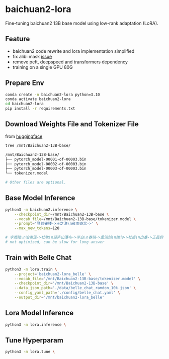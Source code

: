 # baichuan2-lora

Fine-tuning baichuan2 13B base model using low-rank adaptation (LoRA).

## Feature

- baichuan2 code rewrite and lora implementation simplified
- fix alibi mask [issue](https://github.com/baichuan-inc/Baichuan2/issues/225)
- remove peft, deepspeed and transformers dependency
- training on a single GPU 80G

## Prepare Env

```bash
conda create -n baichuan2-lora python=3.10
conda activate baichuan2-lora
cd baichuan2-lora
pip install -r requirements.txt
```

## Download Weights File and Tokenizer File

from [huggingface](https://huggingface.co/baichuan-inc/Baichuan2-13B-Base/tree/main)

```bash
tree /mnt/Baichuan2-13B-base/

/mnt/Baichuan2-13B-base/
├── pytorch_model-00001-of-00003.bin
├── pytorch_model-00002-of-00003.bin
├── pytorch_model-00003-of-00003.bin
└── tokenizer.model

# Other files are optional.
```

## Base Model Inference

```bash
python3 -m baichuan2.inference \
    --checkpoint_dir=/mnt/Baichuan2-13B-base \
    --vocab_file=/mnt/Baichuan2-13B-base/tokenizer.model \
    --prompt='登鹳雀楼->王之涣\n夜雨寄北->' \
    --max_new_tokens=128

# 李商隐\n泊秦淮->杜牧\n望庐山瀑布->李白\n春晓->孟浩然\n绝句->杜甫\n出塞->王昌龄\n凉州词->王之涣\n芙蓉楼送辛渐->王昌
# not optimized, can be slow for long answer
```

## Train with Belle Chat

```bash
python3 -m lora.train \
    --project='baichuan2-lora_belle' \
    --vocab_file='/mnt/Baichuan2-13B-base/tokenizer.model' \
    --checkpoint_dir='/mnt/Baichuan2-13B-base' \
    --data_json_path='./data/belle_chat_ramdon_10k.json' \
    --config_yaml_path='./config/belle_chat.yaml' \
    --output_dir='/mnt/baichuan2-lora_belle'
```

## Lora Model Inference

```bash
python3 -m lora.inference \
```

## Tune Hyperparam

```bash
python3 -m lora.tune \
```
